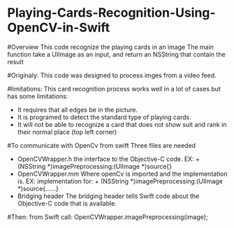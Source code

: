 # Playing-Cards-Recognition-Using-OpenCV-in-Swift

#Overview
This code recognize the playing cards in an image
The main function take a UIImage as an input, and return an NSString that contain the result

#Originaly: 
This code was designed to process imges from a video feed. 

#limitations:
This card recognition process works well in a lot of cases but has some limitations:
- It  requires that all edges be in the picture. 
- It is programed to detect the standard type of playing cards. 
- It will not be able to recognize a card that does not show suit and rank in their normal place (top left corner)

#To communicate with OpenCv from swift 
Three files are needed
- OpenCVWrapper.h
  the interface to the Objective-C code.
  EX: + (NSString *)imagePreprocessing:(UIImage *)source{}
- OpenCVWrapper.mm
  Where openCv is imported and the implementation is. 
  EX: implementation for: + (NSString *)imagePreprocessing:(UIImage *)source{......}
- Bridging header 
  The bridging header tells Swift code about the Objective-C code that is available. 

#Then: from Swift call: OpenCVWrapper.imagePreprocessing(image);
